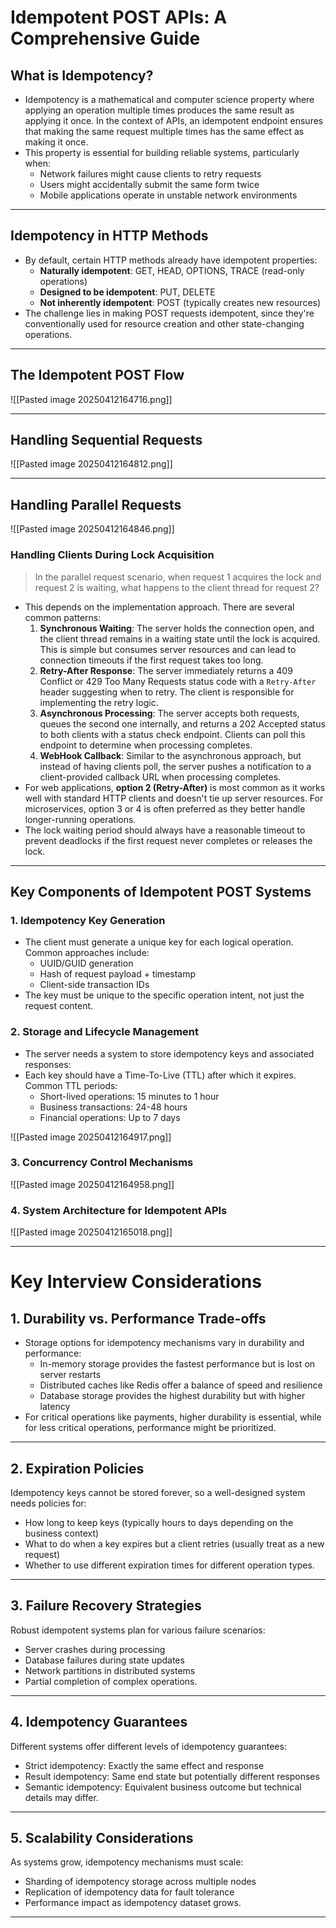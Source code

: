 # Idempotent POST APIs: A Comprehensive Guide

## What is Idempotency?
- Idempotency is a mathematical and computer science property where applying an operation multiple times produces the same result as applying it once. In the context of APIs, an idempotent endpoint ensures that making the same request multiple times has the same effect as making it once.
- This property is essential for building reliable systems, particularly when:
	- Network failures might cause clients to retry requests
	- Users might accidentally submit the same form twice
	- Mobile applications operate in unstable network environments
---
## Idempotency in HTTP Methods

- By default, certain HTTP methods already have idempotent properties:
	- **Naturally idempotent**: GET, HEAD, OPTIONS, TRACE (read-only operations)
	- **Designed to be idempotent**: PUT, DELETE
	- **Not inherently idempotent**: POST (typically creates new resources)
- The challenge lies in making POST requests idempotent, since they're conventionally used for resource creation and other state-changing operations.
---
## The Idempotent POST Flow

![[Pasted image 20250412164716.png]]

---
## Handling Sequential Requests

![[Pasted image 20250412164812.png]]

---
## Handling Parallel Requests

![[Pasted image 20250412164846.png]]

### Handling Clients During Lock Acquisition

> In the parallel request scenario, when request 1 acquires the lock and request 2 is waiting, what happens to the client thread for request 2?

- This depends on the implementation approach. There are several common patterns:
	1. **Synchronous Waiting**: The server holds the connection open, and the client thread remains in a waiting state until the lock is acquired. This is simple but consumes server resources and can lead to connection timeouts if the first request takes too long.
	2. **Retry-After Response**: The server immediately returns a 409 Conflict or 429 Too Many Requests status code with a `Retry-After` header suggesting when to retry. The client is responsible for implementing the retry logic.
	3. **Asynchronous Processing**: The server accepts both requests, queues the second one internally, and returns a 202 Accepted status to both clients with a status check endpoint. Clients can poll this endpoint to determine when processing completes.
	4. **WebHook Callback**: Similar to the asynchronous approach, but instead of having clients poll, the server pushes a notification to a client-provided callback URL when processing completes.
- For web applications, **option 2 (Retry-After)** is most common as it works well with standard HTTP clients and doesn't tie up server resources. For microservices, option 3 or 4 is often preferred as they better handle longer-running operations.
- The lock waiting period should always have a reasonable timeout to prevent deadlocks if the first request never completes or releases the lock.

---
## Key Components of Idempotent POST Systems

### 1. Idempotency Key Generation
- The client must generate a unique key for each logical operation. Common approaches include:
	- UUID/GUID generation
	- Hash of request payload + timestamp
	- Client-side transaction IDs
- The key must be unique to the specific operation intent, not just the request content.

### 2. Storage and Lifecycle Management
- The server needs a system to store idempotency keys and associated responses:
- Each key should have a Time-To-Live (TTL) after which it expires. Common TTL periods:
	- Short-lived operations: 15 minutes to 1 hour
	- Business transactions: 24-48 hours
	- Financial operations: Up to 7 days

![[Pasted image 20250412164917.png]]

### 3. Concurrency Control Mechanisms
![[Pasted image 20250412164958.png]]

### 4. System Architecture for Idempotent APIs
![[Pasted image 20250412165018.png]]

---

# Key Interview Considerations

## 1. Durability vs. Performance Trade-offs
- Storage options for idempotency mechanisms vary in durability and performance:
	- In-memory storage provides the fastest performance but is lost on server restarts
	- Distributed caches like Redis offer a balance of speed and resilience
	- Database storage provides the highest durability but with higher latency
- For critical operations like payments, higher durability is essential, while for less critical operations, performance might be prioritized.
---
## 2. Expiration Policies
Idempotency keys cannot be stored forever, so a well-designed system needs policies for:
- How long to keep keys (typically hours to days depending on the business context)
- What to do when a key expires but a client retries (usually treat as a new request)
- Whether to use different expiration times for different operation types.
---
## 3. Failure Recovery Strategies
Robust idempotent systems plan for various failure scenarios:
- Server crashes during processing
- Database failures during state updates
- Network partitions in distributed systems
- Partial completion of complex operations.
---
## 4. Idempotency Guarantees
Different systems offer different levels of idempotency guarantees:
- Strict idempotency: Exactly the same effect and response
- Result idempotency: Same end state but potentially different responses
- Semantic idempotency: Equivalent business outcome but technical details may differ.
---
## 5. Scalability Considerations
As systems grow, idempotency mechanisms must scale:
- Sharding of idempotency storage across multiple nodes
- Replication of idempotency data for fault tolerance
- Performance impact as idempotency dataset grows.
---
